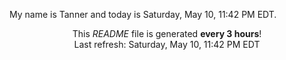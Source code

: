 My name is Tanner and today is Saturday, May 10, 11:42 PM EDT.

<p align="center">This <i>README</i> file is generated <b>every 3 hours</b>!</br>Last refresh: Saturday, May 10, 11:42 PM EDT<br /></p>
